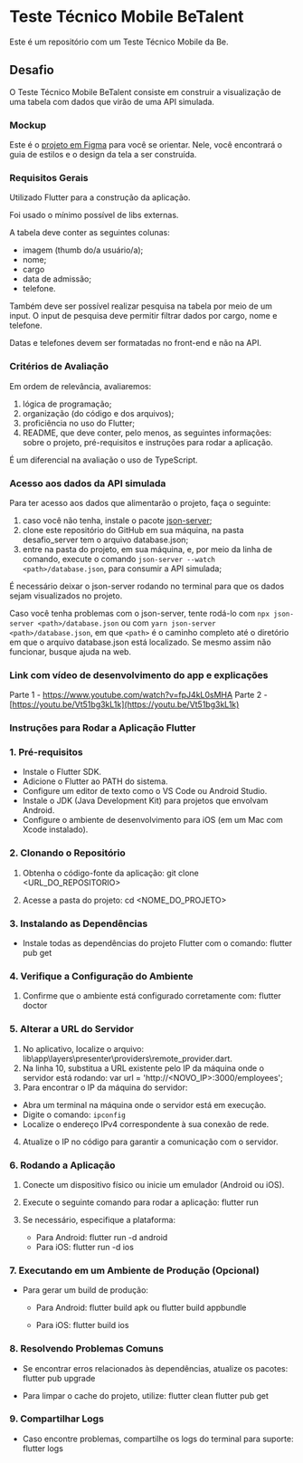 # Teste Técnico Mobile BeTalent

Este é um repositório com um Teste Técnico Mobile da Be.

## Desafio

O Teste Técnico Mobile BeTalent consiste em construir a visualização de uma tabela com dados que virão de uma API simulada.

### Mockup

Este é o [projeto em Figma](https://www.figma.com/design/Lpdera6rS8SztMUAwzkpN0/Teste-T%C3%A9cnico-Mobile-BeTalent?node-id=1-4&node-type=canvas&t=NI5lQZvrO1hsQCqz-0) para você se orientar. Nele, você encontrará o guia de estilos e o design da tela a ser construída.

### Requisitos Gerais

Utilizado Flutter para a construção da aplicação.

Foi usado o mínimo possível de libs externas.

A tabela deve conter as seguintes colunas:

- imagem (thumb do/a usuário/a);
- nome;
- cargo
- data de admissão;
- telefone.

Também deve ser possível realizar pesquisa na tabela por meio de um input. O input de pesquisa deve permitir filtrar dados por cargo, nome e telefone.

Datas e telefones devem ser formatadas no front-end e não na API.

### Critérios de Avaliação

Em ordem de relevância, avaliaremos:

1. lógica de programação;
2. organização (do código e dos arquivos);
3. proficiência no uso do Flutter;
4. README, que deve conter, pelo menos, as seguintes informações: sobre o projeto, pré-requisitos e instruções para rodar a aplicação.

É um diferencial na avaliação o uso de TypeScript.

### Acesso aos dados da API simulada

Para ter acesso aos dados que alimentarão o projeto, faça o seguinte:

1. caso você não tenha, instale o pacote [json-server](https://github.com/typicode/json-server);
2. clone este repositório do GitHub em sua máquina, na pasta desafio_server tem o arquivo database.json;
3. entre na pasta do projeto, em sua máquina, e, por meio da linha de comando, execute o comando `json-server --watch <path>/database.json`, para consumir a API simulada;

É necessário deixar o json-server rodando no terminal para que os dados sejam visualizados no projeto.

Caso você tenha problemas com o json-server, tente rodá-lo com `npx json-server <path>/database.json` ou 
com `yarn json-server <path>/database.json`, em que `<path>` é o caminho completo até o diretório em que o arquivo database.json está localizado. Se mesmo assim não funcionar, busque ajuda na web.

### Link com vídeo de desenvolvimento do app e explicações
Parte 1 - https://www.youtube.com/watch?v=fpJ4kL0sMHA
Parte 2 - [https://youtu.be/Vt51bg3kL1k](https://youtu.be/Vt51bg3kL1k)

### Instruções para Rodar a Aplicação Flutter

### 1. Pré-requisitos
- Instale o Flutter SDK.
- Adicione o Flutter ao PATH do sistema.
- Configure um editor de texto como o VS Code ou Android Studio.
- Instale o JDK (Java Development Kit) para projetos que envolvam Android.
- Configure o ambiente de desenvolvimento para iOS (em um Mac com Xcode instalado).

### 2. Clonando o Repositório
1. Obtenha o código-fonte da aplicação:
   git clone <URL_DO_REPOSITORIO>

2. Acesse a pasta do projeto:
   cd <NOME_DO_PROJETO>
   
### 3. Instalando as Dependências
- Instale todas as dependências do projeto Flutter com o comando:
  flutter pub get

### 4. Verifique a Configuração do Ambiente
1. Confirme que o ambiente está configurado corretamente com:
   flutter doctor
   
### 5. Alterar a URL do Servidor
1. No aplicativo, localize o arquivo: lib\app\layers\presenter\providers\remote_provider.dart.
2. Na linha 10, substitua a URL existente pelo IP da máquina onde o servidor está rodando:  var url = 'http://<NOVO_IP>:3000/employees';
3. Para encontrar o IP da máquina do servidor:
- Abra um terminal na máquina onde o servidor está em execução.
- Digite o comando:
  ```ipconfig```
- Localize o endereço IPv4 correspondente à sua conexão de rede.
4. Atualize o IP no código para garantir a comunicação com o servidor.

### 6. Rodando a Aplicação
1. Conecte um dispositivo físico ou inicie um emulador (Android ou iOS).
2. Execute o seguinte comando para rodar a aplicação:
   flutter run

3. Se necessário, especifique a plataforma:
   - Para Android:
     flutter run -d android
   - Para iOS:
     flutter run -d ios

### 7. Executando em um Ambiente de Produção (Opcional)
- Para gerar um build de produção:

  - Para Android:
    flutter build apk
    ou
    flutter build appbundle

  - Para iOS:
    flutter build ios

### 8. Resolvendo Problemas Comuns
- Se encontrar erros relacionados às dependências, atualize os pacotes:
  flutter pub upgrade

- Para limpar o cache do projeto, utilize:
  flutter clean
  flutter pub get

### 9. Compartilhar Logs
- Caso encontre problemas, compartilhe os logs do terminal para suporte:
  flutter logs
